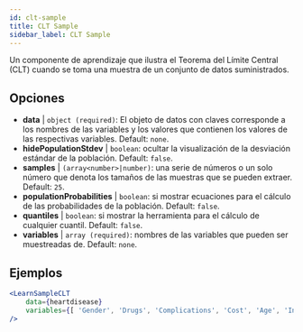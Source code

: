 ```yaml
---
id: clt-sample
title: CLT Sample
sidebar_label: CLT Sample
---
```


Un componente de aprendizaje que ilustra el Teorema del Límite Central (CLT) cuando se toma una muestra de un conjunto de datos suministrados.

## Opciones

* __data__ | `object (required)`: El objeto de datos con claves corresponde a los nombres de las variables y los valores que contienen los valores de las respectivas variables. Default: `none`.
* __hidePopulationStdev__ | `boolean`: ocultar la visualización de la desviación estándar de la población. Default: `false`.
* __samples__ | `(array<number>|number)`: una serie de números o un solo número que denota los tamaños de las muestras que se pueden extraer. Default: `25`.
* __populationProbabilities__ | `boolean`: si mostrar ecuaciones para el cálculo de las probabilidades de la población. Default: `false`.
* __quantiles__ | `boolean`: si mostrar la herramienta para el cálculo de cualquier cuantil. Default: `false`.
* __variables__ | `array (required)`: nombres de las variables que pueden ser muestreadas de. Default: `none`.


## Ejemplos

```jsx live
<LearnSampleCLT 
    data={heartdisease} 
    variables={[ 'Gender', 'Drugs', 'Complications', 'Cost', 'Age', 'Interventions', 'ERVisit', 'Comorbidities', 'Duration' ]}
/>
```

